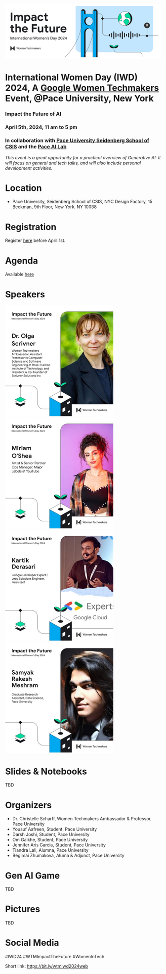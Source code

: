 <img width="800" alt="banner event" src="https://github.com/scharffc/wtmiwd2024/blob/main/banner.png">

# International Women Day (IWD) 2024, A [Google Women Techmakers](https://developers.google.com/womentechmakers) Event, @Pace University, New York

### Impact the Future of AI

### April 5th, 2024, 11 am to 5 pm

### In collaboration with [Pace University Seidenberg School of CSIS](https://seidenberg.pace.edu) and the [Pace AI Lab](https://seidenberg.pace.edu/artificial-intelligence)

_This event is a great opportunity for a practical overview of Generative AI. It will focus on general and tech talks, and will also include personal development activities._

# Location

* Pace University, Seidenberg School of CSIS, NYC Design Factory, 15 Beekman, 9th Floor, New York, NY 10038

# Registration

Register [here](https://bit.ly/iwd2024aiml) before April 1st.

# Agenda

Available [here](https://bit.ly/wtmiwd2024agenda)

# Speakers

<img width="350" alt="Olga" src="https://github.com/scharffc/wtmiwd2024/blob/main/olga.jpg">  <img width="350" alt="Miriam" src="https://github.com/scharffc/wtmiwd2024/blob/main/miriam.jpg">  <img width="350" alt="Kartik" src="https://github.com/scharffc/wtmiwd2024/blob/main/kartik.jpg"> <img width="350" alt="Samyak" src="https://github.com/scharffc/wtmiwd2024/blob/main/samyak.jpg">

# Slides & Notebooks

TBD

# Organizers

* Dr. Christelle Scharff, Women Techmakers Ambassador & Professor, Pace University
* Yousuf Aafreen, Student, Pace University
* Darsh Joshi, Student, Pace University
* Om Gaikhe, Student, Pace University
* Jennifer Aris Garcia, Student, Pace University
* Tiandra Lall, Alumna, Pace University
* Begimai Zhumakova, Aluma & Adjunct, Pace University

# Gen AI Game

TBD

# Pictures

TBD

# Social Media

#IWD24 #WTMImpactTheFuture #WomenInTech 

Short link: https://bit.ly/wtmiwd2024web
